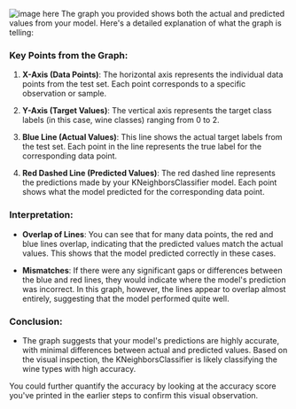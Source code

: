 ![image here](fig.png)
The graph you provided shows both the actual and predicted values from your model. Here's a detailed explanation of what the graph is telling:

### Key Points from the Graph:
1. **X-Axis (Data Points)**: The horizontal axis represents the individual data points from the test set. Each point corresponds to a specific observation or sample.
   
2. **Y-Axis (Target Values)**: The vertical axis represents the target class labels (in this case, wine classes) ranging from 0 to 2.

3. **Blue Line (Actual Values)**: This line shows the actual target labels from the test set. Each point in the line represents the true label for the corresponding data point.

4. **Red Dashed Line (Predicted Values)**: The red dashed line represents the predictions made by your KNeighborsClassifier model. Each point shows what the model predicted for the corresponding data point.

### Interpretation:
- **Overlap of Lines**: You can see that for many data points, the red and blue lines overlap, indicating that the predicted values match the actual values. This shows that the model predicted correctly in these cases.
  
- **Mismatches**: If there were any significant gaps or differences between the blue and red lines, they would indicate where the model's prediction was incorrect. In this graph, however, the lines appear to overlap almost entirely, suggesting that the model performed quite well.

### Conclusion:
- The graph suggests that your model's predictions are highly accurate, with minimal differences between actual and predicted values. Based on the visual inspection, the KNeighborsClassifier is likely classifying the wine types with high accuracy.

You could further quantify the accuracy by looking at the accuracy score you've printed in the earlier steps to confirm this visual observation.
